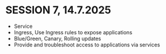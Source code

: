 SESSION 7, 14.7.2025 
========================

* Service
* Ingress, Use Ingress rules to expose applications
* Blue/Green, Canary, Rolling updates
* Provide and troubleshoot access to applications via services
